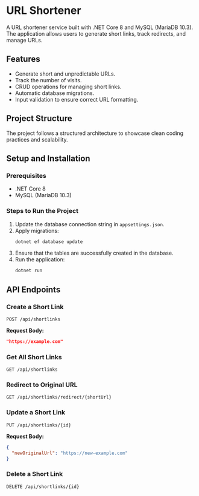 # URL Shortener

A URL shortener service built with .NET Core 8 and MySQL (MariaDB 10.3). The application allows users to generate short links, track redirects, and manage URLs.

## Features
- Generate short and unpredictable URLs.
- Track the number of visits.
- CRUD operations for managing short links.
- Automatic database migrations.
- Input validation to ensure correct URL formatting.

## Project Structure
The project follows a structured architecture to showcase clean coding practices and scalability.

## Setup and Installation
### Prerequisites
- .NET Core 8
- MySQL (MariaDB 10.3)

### Steps to Run the Project
1. Update the database connection string in `appsettings.json`.
2. Apply migrations:
   ```sh
   dotnet ef database update
   ```
3. Ensure that the tables are successfully created in the database.
4. Run the application:
   ```sh
   dotnet run
   ```

## API Endpoints
### Create a Short Link
```
POST /api/shortlinks
```
**Request Body:**
```json
"https://example.com"
```

### Get All Short Links
```
GET /api/shortlinks
```

### Redirect to Original URL
```
GET /api/shortlinks/redirect/{shortUrl}
```

### Update a Short Link
```
PUT /api/shortlinks/{id}
```
**Request Body:**
```json
{
  "newOriginalUrl": "https://new-example.com"
}
```

### Delete a Short Link
```
DELETE /api/shortlinks/{id}
```

